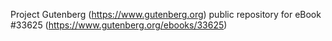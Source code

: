 Project Gutenberg (https://www.gutenberg.org) public repository for eBook #33625 (https://www.gutenberg.org/ebooks/33625)
